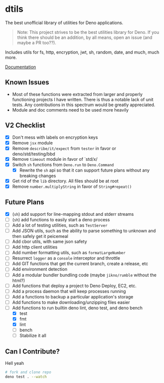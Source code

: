 # dtils

The best unofficial library of utilities for Deno applications.

> Note: This project strives to be the best utilities library for Deno. If you think there should be an addition, by all means, open an
> issue (and maybe a PR too??).

Includes utils for fs, http, encryption, jwt, sh, random, date, and much, much more.

[Documentation](https://deno.land/x/dtils/mod.ts)

## Known Issues

- Most of these functions were extracted from larger and properly functioning projects I have written. There is thus a notable lack of unit
  tests. Any contributions in this spectrum would be greatly appreciated.
- Module and doc comments need to be used more heavily

## V2 Checklist

- [x] Don't mess with labels on encryption keys
- [x] Remove `jsx` module
- [x] Remove `describe/it/expect` from `tester` in favor or deno/std/testing/bbd
- [x] Remove `timeout` module in favor of `std/x/
- [x] Switch `sh` functions from `Deno.run` to `Deno.Command`
  - [x] Rewrite the `sh` api so that it can support future plans without any breaking changes
- [x] Get rid of the `lib` directory. All files should be at root
- [x] Remove `number.multiplyString` in favor of `String#repeat()`

## Future Plans

- [x] (`sh`) add support for line-mapping stdout and stderr streams
- [ ] (`sh`) add functions to easily start a deno process
- [ ] Add a lot of testing utilities, such as `TestServer`
- [ ] Add JSON utils, such as the ability to parse something to unknown and then safely get it peicemeal
- [ ] Add cbor utils, with same json safety
- [ ] Add http client utilities
- [ ] Add number formatting utils, such as `formatLargeNumber`
- [ ] Resurrect `logger` as a `console` interceptor and throttle
- [ ] Add GIT functions that get the current branch, create a release, etc
- [ ] Add environment detection
- [ ] Add a modular bundler bundling code (maybe `jikno/rumble` without the html?)
- [ ] Add functions that deploy a project to Deno Deploy, EC2, etc.
- [ ] Add a process daemon that will keep processes running
- [ ] Add a functions to backup a particular application's storage
- [ ] Add functions to make downloading/unzipping files easier
- [ ] Add functions to run builtin deno lint, deno test, and deno bench
  - [x] test
  - [x] fmt
  - [x] lint
  - [ ] bench
  - [ ] Stabilize it all

## Can I Contribute?

Hell yeah

```sh
# fork and clone repo
deno test . --watch
```
